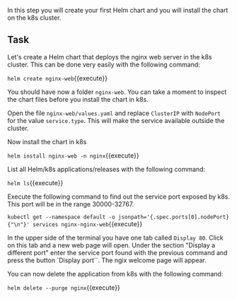 In this step you will create your first Helm chart and you will install the chart on the k8s cluster.

## Task

Let's create a Helm chart that deploys the nginx web server in the k8s cluster. This can be done very easily with the following command:

`helm create nginx-web`{{execute}}

You should have now a folder `nginx-web`. You can take a moment to inspect the chart files before you install the chart in k8s.

Open the file `nginx-web/values.yaml` and replace `ClusterIP` with `NodePort` for the value `service.type`. This will make the service available outside the cluster.

Now install the chart in k8s 

`helm install nginx-web -n nginx`{{execute}}

List all Helm/k8s applications/releases with the following command:

`helm ls`{{execute}}

Execute the following command to find out the service port exposed by k8s. This port will be in the range 30000-32767.

`kubectl get --namespace default -o jsonpath='{.spec.ports[0].nodePort}{"\n"}' services nginx-nginx-web`{{execute}}

In the upper side of the terminal you have one tab called `Display 80`. Click on this tab and a new web page will open.
Under the section "Display a different port" enter the service port found with the previous command and press the button `Display port``. The ngix welcome page will appear. 

You can now delete the application from k8s with the following command:

`helm delete --purge nginx`{{execute}}
